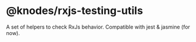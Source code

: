 # @knodes/rxjs-testing-utils

A set of helpers to check RxJs behavior. Compatible with jest & jasmine (for now).

